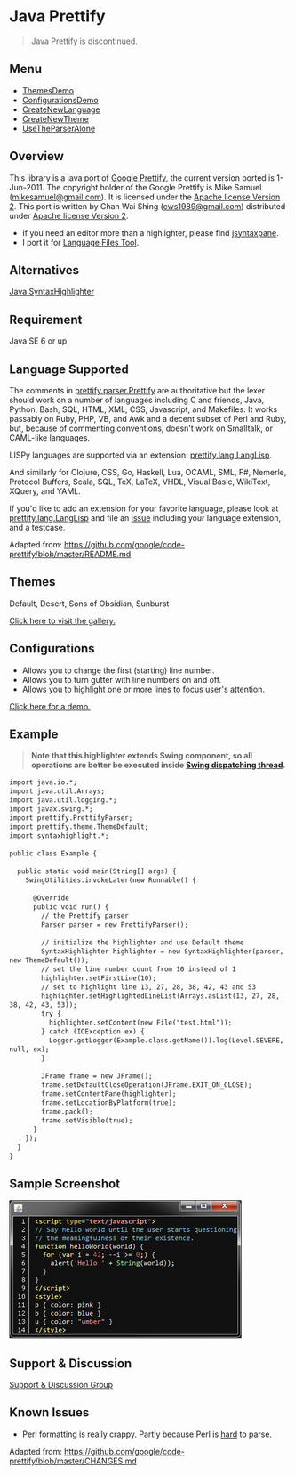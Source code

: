 # Java Prettify #

> Java Prettify is discontinued.

## Menu ##
  * [ThemesDemo](https://github.com/cws1989/java-prettify/blob/wiki/ThemesDemo.md)
  * [ConfigurationsDemo](https://github.com/cws1989/java-prettify/blob/wiki/ConfigurationsDemo.md)
  * [CreateNewLanguage](https://github.com/cws1989/java-prettify/blob/wiki/CreateNewLanguage.md)
  * [CreateNewTheme](https://github.com/cws1989/java-prettify/blob/wiki/CreateNewTheme.md)
  * [UseTheParserAlone](https://github.com/cws1989/java-prettify/blob/wiki/UseTheParserAlone.md)

## Overview ##
This library is a java port of [Google Prettify](https://github.com/google/code-prettify), the current version ported is 1-Jun-2011. The copyright holder of the
Google Prettify is Mike Samuel (mikesamuel@gmail.com). It is licensed under the [Apache license Version 2](http://www.opensource.org/licenses/Apache-2.0). This port is written by Chan Wai Shing (cws1989@gmail.com) distributed under
[Apache license Version 2](http://www.opensource.org/licenses/Apache-2.0).

  * If you need an editor more than a highlighter, please find [jsyntaxpane](https://github.com/nordfalk/jsyntaxpane).
  * I port it for [Language Files Tool](https://github.com/cws1989/language-files-tool).

## Alternatives ##
[Java SyntaxHighlighter](https://github.com/cws1989/java-syntax-highlighter/)

## Requirement ##
Java SE 6 or up

## Language Supported ##
The comments in [prettify.parser.Prettify](http://cws1989.github.io/java-prettify/prettify/parser/Prettify.html) are authoritative but the lexer should work on a number of languages including C and friends, Java, Python, Bash, SQL, HTML, XML, CSS, Javascript, and Makefiles. It works passably on Ruby, PHP, VB, and Awk and a decent subset of Perl and Ruby, but, because of commenting conventions, doesn't work on Smalltalk, or CAML-like languages.

LISPy languages are supported via an extension: [prettify.lang.LangLisp](http://cws1989.github.io/java-prettify/prettify/lang/LangLisp.html).

And similarly for Clojure, CSS, Go, Haskell, Lua, OCAML, SML, F#, Nemerle, Protocol Buffers, Scala, SQL, TeX, LaTeX, VHDL, Visual Basic, WikiText, XQuery, and YAML.

If you'd like to add an extension for your favorite language, please look at [prettify.lang.LangLisp](https://github.com/cws1989/java-prettify/tree/master/src/prettify/lang/LangLisp.java) and file an [issue](https://github.com/google/code-prettify/issues) including your language extension, and a testcase.

Adapted from: https://github.com/google/code-prettify/blob/master/README.md

## Themes ##
Default, Desert, Sons of Obsidian, Sunburst

[Click here to visit the gallery.](https://github.com/cws1989/java-prettify/blob/wiki/ThemesDemo.md)

## Configurations ##
  * Allows you to change the first (starting) line number.
  * Allows you to turn gutter with line numbers on and off.
  * Allows you to highlight one or more lines to focus user's attention.

[Click here for a demo.](https://github.com/cws1989/java-prettify/blob/wiki/ConfigurationsDemo.md)

## Example ##
> **Note that this highlighter extends Swing component, so all operations are better be executed inside [Swing dispatching thread](http://en.wikipedia.org/wiki/Event_dispatching_thread).**

```
import java.io.*;
import java.util.Arrays;
import java.util.logging.*;
import javax.swing.*;
import prettify.PrettifyParser;
import prettify.theme.ThemeDefault;
import syntaxhighlight.*;

public class Example {

  public static void main(String[] args) {
    SwingUtilities.invokeLater(new Runnable() {

      @Override
      public void run() {
        // the Prettify parser
        Parser parser = new PrettifyParser();

        // initialize the highlighter and use Default theme
        SyntaxHighlighter highlighter = new SyntaxHighlighter(parser, new ThemeDefault());
        // set the line number count from 10 instead of 1
        highlighter.setFirstLine(10);
        // set to highlight line 13, 27, 28, 38, 42, 43 and 53
        highlighter.setHighlightedLineList(Arrays.asList(13, 27, 28, 38, 42, 43, 53));
        try {
          highlighter.setContent(new File("test.html"));
        } catch (IOException ex) {
          Logger.getLogger(Example.class.getName()).log(Level.SEVERE, null, ex);
        }

        JFrame frame = new JFrame();
        frame.setDefaultCloseOperation(JFrame.EXIT_ON_CLOSE);
        frame.setContentPane(highlighter);
        frame.setLocationByPlatform(true);
        frame.pack();
        frame.setVisible(true);
      }
    });
  }
}
```

## Sample Screenshot ##
![ThemeDesert](https://raw.githubusercontent.com/cws1989/java-prettify/wiki/ThemesDemo/ThemeDesert.png)

## Support & Discussion ##
[Support & Discussion Group](http://groups.google.com/group/java-prettify)

## Known Issues ##
  * Perl formatting is really crappy. Partly because Perl is [hard](http://www.perlmonks.org/?node_id=663393) to parse.

Adapted from: https://github.com/google/code-prettify/blob/master/CHANGES.md
